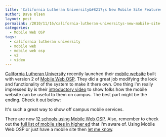 ```yaml
---
title: 'California Lutheran University&#8217;s New Mobile Site Features Great Intro Video'
author: Dave Olsen
layout: post
permalink: /2010/11/16/california-lutheran-universitys-new-mobile-site-features-great-intro-video
categories:
  - Mobile Web OSP
tags:
  - california lutheran university
  - mobile web
  - mobile web osp
  - v2
  - video
---
```

[California Lutheran University][1] recently launched their [mobile website][2] built with version 2 of [Mobile Web OSP][3]. They did a great job modifying the look and functionality of the system to make it there own. One thing I'm really impressed by is their [introductory video][4] to show folks how the mobile website can be useful to them on campus. The best part might be the ending. Check it out below:

It's such a great way to show off campus mobile services.

There are now [12 schools using Mobile Web OSP][5]. Also, remember to check out the [full list of mobile sites in higher ed][6] that I'm aware of. Using Mobile Web OSP or just have a mobile site then [let me know][7].

 [1]: http://www.callutheran.edu/
 [2]: http://m.callutheran.edu/
 [3]: http://mobilewebosp.pbworks.com/
 [4]: http://www.youtube.com/watch?v=Vq1vnN4PHes&feature=player_embedded
 [5]: http://mobilewebosp.pbworks.com/w/page/27924444/Schools-Using-This-Project
 [6]: http://www.dmolsen.com/mobile-in-higher-ed/?page_id=43
 [7]: http://www.dmolsen.com/mobile-in-higher-ed/?page_id=3